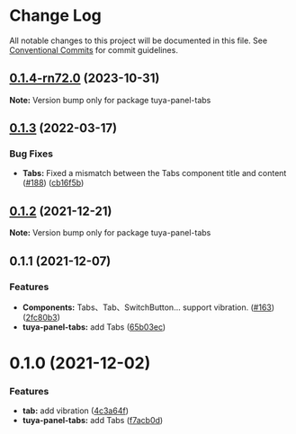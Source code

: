 # Change Log

All notable changes to this project will be documented in this file.
See [Conventional Commits](https://conventionalcommits.org) for commit guidelines.

## [0.1.4-rn72.0](https://github.com/tuya/tuya-panel-kit/compare/tuya-panel-tabs@0.1.3...tuya-panel-tabs@0.1.4-rn72.0) (2023-10-31)

**Note:** Version bump only for package tuya-panel-tabs





## [0.1.3](https://github.com/tuya/tuya-panel-kit/compare/tuya-panel-tabs@0.1.2...tuya-panel-tabs@0.1.3) (2022-03-17)


### Bug Fixes

* **Tabs:** Fixed a mismatch between the Tabs component title and content ([#188](https://github.com/tuya/tuya-panel-kit/issues/188)) ([cb16f5b](https://github.com/tuya/tuya-panel-kit/commit/cb16f5bc07c81be137db7c8e7faddbebf3cca1bc))





## [0.1.2](https://github.com/tuya/tuya-panel-kit/compare/tuya-panel-tabs@0.1.1...tuya-panel-tabs@0.1.2) (2021-12-21)

**Note:** Version bump only for package tuya-panel-tabs





## 0.1.1 (2021-12-07)


### Features

* **Components:** Tabs、Tab、SwitchButton... support vibration. ([#163](https://github.com/tuya/tuya-panel-kit/issues/163)) ([2fc80b3](https://github.com/tuya/tuya-panel-kit/commit/2fc80b3924890e9f5076475472ac5d5b41f17f33))
* **tuya-panel-tabs:** add Tabs ([65b03ec](https://github.com/tuya/tuya-panel-kit/commit/65b03ec7a7eb6db2a7b03f8135a68c750e40f837))





# 0.1.0 (2021-12-02)


### Features

* **tab:** add vibration ([4c3a64f](https://github.com/tuya/tuya-panel-kit/commit/4c3a64ffeb956f6c3e9a21335e70b7ed8bb305ae))
* **tuya-panel-tabs:** add Tabs ([f7acb0d](https://github.com/tuya/tuya-panel-kit/commit/f7acb0d306e5e761c257228e26e09111b182ee8c))
